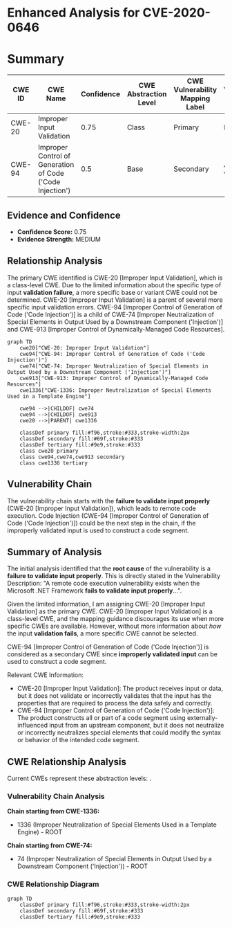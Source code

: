 # Enhanced Analysis for CVE-2020-0646

# Summary
| CWE ID | CWE Name | Confidence | CWE Abstraction Level | CWE Vulnerability Mapping Label | CWE-Vulnerability Mapping Notes |
|---|---|---|---|---|---|
| CWE-20 | Improper Input Validation | 0.75 | Class | Primary | Discouraged |
| CWE-94 | Improper Control of Generation of Code ('Code Injection') | 0.5 | Base | Secondary | Allowed-with-Review |

## Evidence and Confidence

*   **Confidence Score:** 0.75
*   **Evidence Strength:** MEDIUM

## Relationship Analysis
The primary CWE identified is CWE-20 [Improper Input Validation], which is a class-level CWE. Due to the limited information about the specific type of input **validation failure**, a more specific base or variant CWE could not be determined. CWE-20 [Improper Input Validation] is a parent of several more specific input validation errors. CWE-94 [Improper Control of Generation of Code ('Code Injection')] is a child of CWE-74 [Improper Neutralization of Special Elements in Output Used by a Downstream Component ('Injection')] and CWE-913 [Improper Control of Dynamically-Managed Code Resources].

```mermaid
graph TD
    cwe20["CWE-20: Improper Input Validation"]
    cwe94["CWE-94: Improper Control of Generation of Code ('Code Injection')"]
    cwe74["CWE-74: Improper Neutralization of Special Elements in Output Used by a Downstream Component ('Injection')"]
    cwe913["CWE-913: Improper Control of Dynamically-Managed Code Resources"]
    cwe1336["CWE-1336: Improper Neutralization of Special Elements Used in a Template Engine"]
    
    cwe94 -->|CHILDOF| cwe74
    cwe94 -->|CHILDOF| cwe913
    cwe20 -->|PARENT| cwe1336
    
    classDef primary fill:#f96,stroke:#333,stroke-width:2px
    classDef secondary fill:#69f,stroke:#333
    classDef tertiary fill:#9e9,stroke:#333
    class cwe20 primary
    class cwe94,cwe74,cwe913 secondary
    class cwe1336 tertiary
```

## Vulnerability Chain
The vulnerability chain starts with the **failure to validate input properly** (CWE-20 [Improper Input Validation]), which leads to remote code execution. Code Injection (CWE-94 [Improper Control of Generation of Code ('Code Injection')]) could be the next step in the chain, if the improperly validated input is used to construct a code segment.

## Summary of Analysis
The initial analysis identified that the **root cause** of the vulnerability is a **failure to validate input properly**. This is directly stated in the Vulnerability Description: "A remote code execution vulnerability exists when the Microsoft .NET Framework **fails to validate input properly**...".

Given the limited information, I am assigning CWE-20 [Improper Input Validation] as the primary CWE. CWE-20 [Improper Input Validation] is a class-level CWE, and the mapping guidance discourages its use when more specific CWEs are available. However, without more information about *how* the input **validation fails**, a more specific CWE cannot be selected.

CWE-94 [Improper Control of Generation of Code ('Code Injection')] is considered as a secondary CWE since **improperly validated input** can be used to construct a code segment.

Relevant CWE Information:
*   CWE-20 [Improper Input Validation]: The product receives input or data, but it does not validate or incorrectly validates that the input has the properties that are required to process the data safely and correctly.
*   CWE-94 [Improper Control of Generation of Code ('Code Injection')]: The product constructs all or part of a code segment using externally-influenced input from an upstream component, but it does not neutralize or incorrectly neutralizes special elements that could modify the syntax or behavior of the intended code segment.


## CWE Relationship Analysis

Current CWEs represent these abstraction levels: .


### Vulnerability Chain Analysis

**Chain starting from CWE-1336:**
- 1336 (Improper Neutralization of Special Elements Used in a Template Engine) - ROOT


**Chain starting from CWE-74:**
- 74 (Improper Neutralization of Special Elements in Output Used by a Downstream Component ('Injection')) - ROOT



### CWE Relationship Diagram

```mermaid
graph TD
    classDef primary fill:#f96,stroke:#333,stroke-width:2px
    classDef secondary fill:#69f,stroke:#333
    classDef tertiary fill:#9e9,stroke:#333
```